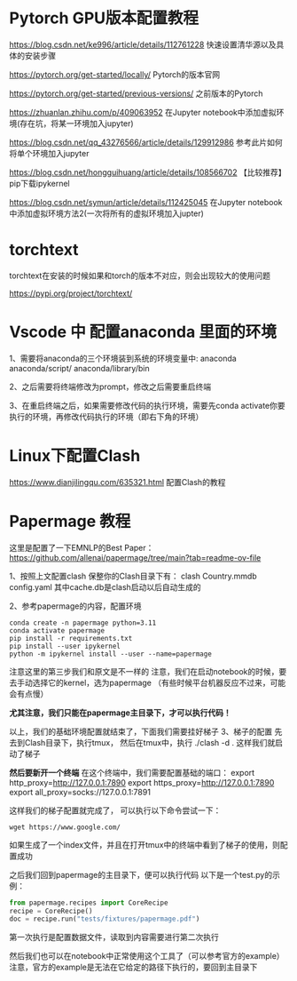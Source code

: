 # Pytorch GPU版本配置教程
https://blog.csdn.net/ke996/article/details/112761228  快速设置清华源以及具体的安装步骤

https://pytorch.org/get-started/locally/ Pytorch的版本官网

https://pytorch.org/get-started/previous-versions/ 之前版本的Pytorch

https://zhuanlan.zhihu.com/p/409063952 在Jupyter notebook中添加虚拟环境(存在坑，将某一环境加入jupyter)

https://blog.csdn.net/qq_43276566/article/details/129912986 参考此片如何将单个环境加入jupyter

https://blog.csdn.net/hongguihuang/article/details/108566702 【比较推荐】pip下载ipykernel

https://blog.csdn.net/symun/article/details/112425045 在Jupyter notebook中添加虚拟环境方法2(一次将所有的虚拟环境加入jupter)

# torchtext

torchtext在安装的时候如果和torch的版本不对应，则会出现较大的使用问题

https://pypi.org/project/torchtext/

# Vscode 中 配置anaconda 里面的环境
1、需要将anaconda的三个环境装到系统的环境变量中:
anaconda
anaconda/script/
anaconda/library/bin

2、之后需要将终端修改为prompt，修改之后需要重启终端

3、在重启终端之后，如果需要修改代码的执行环境，需要先conda activate你要执行的环境，再修改代码执行的环境（即右下角的环境）

# Linux下配置Clash
https://www.dianjilingqu.com/635321.html  配置Clash的教程

# Papermage 教程
这里是配置了一下EMNLP的Best Paper：
https://github.com/allenai/papermage/tree/main?tab=readme-ov-file

1、按照上文配置clash
保整你的Clash目录下有：
clash
Country.mmdb
config.yaml
其中cache.db是clash启动以后自动生成的

2、参考papermage的内容，配置环境
```
conda create -n papermage python=3.11
conda activate papermage
pip install -r requirements.txt
pip install --user ipykernel
python -m ipykernel install --user --name=papermage
```
注意这里的第三步我们和原文是不一样的
注意，我们在启动notebook的时候，要去手动选择它的kernel，选为papermage
（有些时候平台机器反应不过来，可能会有点慢）

**尤其注意，我们只能在papermage主目录下，才可以执行代码！**

以上，我们的基础环境配置就结束了，下面我们需要挂好梯子
3、梯子的配置
先去到Clash目录下，执行tmux，
然后在tmux中，执行 ./clash -d . 这样我们就启动了梯子

**然后要新开一个终端**
在这个终端中，我们需要配置基础的端口：
export http_proxy=http://127.0.0.1:7890
export https_proxy=http://127.0.0.1:7890
export all_proxy=socks://127.0.0.1:7891

这样我们的梯子配置就完成了，
可以执行以下命令尝试一下：
```
wget https://www.google.com/
```
如果生成了一个index文件，并且在打开tmux中的终端中看到了梯子的使用，则配置成功

之后我们回到papermage的主目录下，便可以执行代码
以下是一个test.py的示例：
```python
from papermage.recipes import CoreRecipe
recipe = CoreRecipe()
doc = recipe.run("tests/fixtures/papermage.pdf")
```
第一次执行是配置数据文件，读取到内容需要进行第二次执行

然后我们也可以在notebook中正常使用这个工具了（可以参考官方的example）
注意，官方的example是无法在它给定的路径下执行的，要回到主目录下


